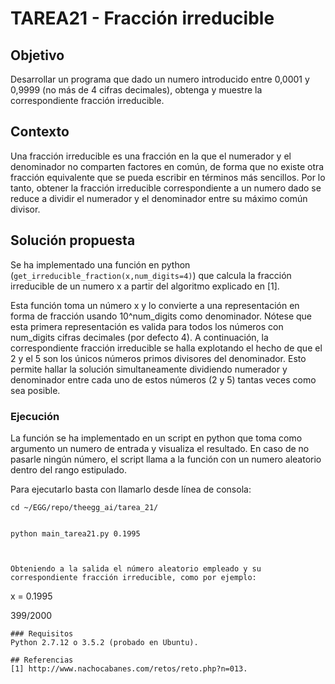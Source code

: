 # TAREA21 - Fracción irreducible

## Objetivo

Desarrollar un programa que dado un numero introducido entre 0,0001 y 0,9999 (no más de 4 cifras decimales), obtenga y muestre la correspondiente fracción irreducible.

## Contexto

Una fracción irreducible es una fracción en la que el numerador y el denominador no comparten factores en común,
de forma que no existe otra fracción equivalente que se pueda escribir en términos más sencillos. Por lo tanto,
obtener la fracción irreducible correspondiente a un numero dado se reduce a dividir el numerador y el denominador entre su máximo común divisor.

## Solución propuesta

Se ha implementado una función en python (`get_irreducible_fraction(x,num_digits=4)`) que calcula la fracción irreducible de un numero x a partir del algoritmo explicado en [1].

Esta función toma un número x y lo convierte a una representación en forma de fracción usando 10^num_digits como denominador.
Nótese que esta primera representación es valida para todos los números con num_digits cifras decimales (por defecto 4).
A continuación, la correspondiente fracción irreducible se halla explotando el hecho de que el 2 y el 5 son los únicos números primos divisores del denominador.
Esto permite hallar la solución simultaneamente dividiendo numerador y denominador entre cada uno de estos números (2 y 5) tantas veces como sea posible.


### Ejecución   

La función se ha implementado en un script en python que toma como argumento un numero de entrada y visualiza el resultado. 
En caso de no pasarle ningún número, el script llama a la función con un numero aleatorio dentro del rango estipulado. 

Para ejecutarlo basta con llamarlo desde línea de consola:

```
cd ~/EGG/repo/theegg_ai/tarea_21/
```


```

python main_tarea21.py 0.1995

```

```


Obteniendo a la salida el número aleatorio empleado y su correspondiente fracción irreducible, como por ejemplo:

```
x = 0.1995

399/2000
```
### Requisitos
Python 2.7.12 o 3.5.2 (probado en Ubuntu).

## Referencias
[1] http://www.nachocabanes.com/retos/reto.php?n=013.
